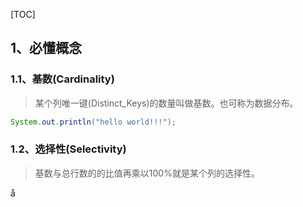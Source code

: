 [TOC]



## 1、必懂概念

### 1.1、基数(Cardinality)

> 某个列唯一键(Distinct_Keys)的数量叫做基数。也可称为数据分布。

```java
System.out.println("hello world!!!");
```

### 1.2、选择性(Selectivity)

> 基数与总行数的的比值再乘以100%就是某个列的选择性。



å
